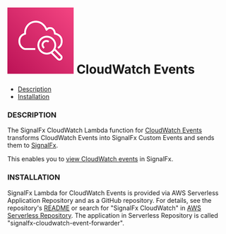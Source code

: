 # ![](./img/integration_cloudwatchevents.png) CloudWatch Events

- [Description](#description)
- [Installation](#installation)

### DESCRIPTION

The SignalFx CloudWatch Lambda function for [CloudWatch Events](https://docs.aws.amazon.com/AmazonCloudWatch/latest/events/WhatIsCloudWatchEvents.html) transforms CloudWatch Events into SignalFx Custom Events and sends them to [SignalFx](https://www.SignalFx.com).

This enables you to [view CloudWatch events](https://docs.signalfx.com/en/latest/detect-alert/events-intro.html) in SignalFx.

### INSTALLATION

SignalFx Lambda for CloudWatch Events is provided via AWS Serverless Application Repository and as a GitHub repository. For details, see the repository's [README](https://github.com/signalfx/cloudwatch-event-forwarder/blob/master/README.md) or search for "SignalFx CloudWatch" in [AWS Serverless Repository](https://console.aws.amazon.com/serverlessrepo/home#/available-applications).
The application in Serverless Repository is called "signalfx-cloudwatch-event-forwarder".